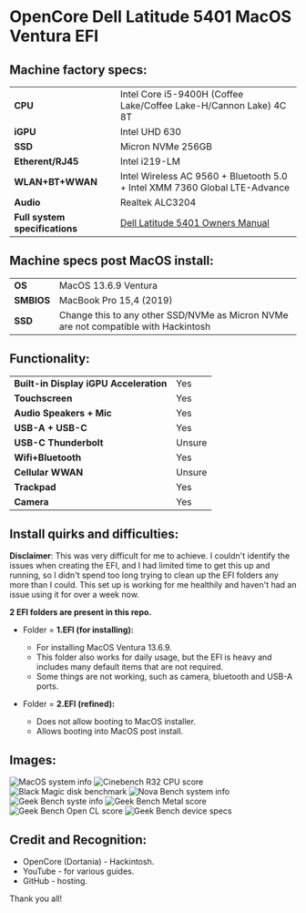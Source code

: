 # OpenCore Dell Latitude 5401 MacOS Ventura EFI

## Machine factory specs:
| | |
|-|-|
|**CPU**|Intel Core i5-9400H (Coffee Lake/Coffee Lake-H/Cannon Lake) 4C 8T|
|**iGPU**|Intel UHD 630|
|**SSD**|Micron NVMe 256GB|
|**Etherent/RJ45**|Intel i219-LM|
|**WLAN+BT+WWAN**|Intel Wireless AC 9560 + Bluetooth 5.0 + Intel XMM 7360 Global LTE-Advance|
|**Audio**|Realtek ALC3204|
|**Full system specifications**|[Dell Latitude 5401 Owners Manual](Dell_latitude_5401_owners_manual.pdf)|

## Machine specs post MacOS install:
| | |
|-|-|
|**OS**|MacOS 13.6.9 Ventura|
|**SMBIOS**|MacBook Pro 15,4 (2019)|
|**SSD**|Change this to any other SSD/NVMe as Micron NVMe are not compatible with Hackintosh|

## Functionality:
| | |
|-|-|
|**Built-in Display iGPU Acceleration**|Yes|
|**Touchscreen**|Yes|
|**Audio Speakers + Mic**|Yes|
|**USB-A + USB-C**|Yes|
|**USB-C Thunderbolt**|Unsure|
|**Wifi+Bluetooth**|Yes|
|**Cellular WWAN**|Unsure|
|**Trackpad**|Yes|
|**Camera**|Yes|

## Install quirks and difficulties:
**Disclaimer**: This was very difficult for me to achieve. I couldn't identify the issues when creating the EFI, and I had limited time to get this up and running, so I didn't spend too long trying to clean up the EFI folders any more than I could. This set up is working for me healthily and haven't had an issue using it for over a week now.

**2 EFI folders are present in this repo.**
- Folder = **1.EFI (for installing):** 
    - For installing MacOS Ventura 13.6.9.
    - This folder also works for daily usage, but the EFI is heavy and includes many default items that are not required.
    - Some things are not working, such as camera, bluetooth and USB-A ports.

- Folder = **2.EFI (refined):**
    - Does not allow booting to MacOS installer.
    - Allows booting into MacOS post install.

## Images:
![MacOS system info](images/1.MacOS-SystemInfo.png)
![Cinebench R32 CPU score](images/2.CineBenchR32-CpuSpecs.png)
![Black Magic disk benchmark](images/3.BlackMagic-NVMeSpeedTest.png)
![Nova Bench system info](images/4.NovaBench5.5.3-SystemSPecs.png)
![Geek Bench syste info](images/5.GeekBench-1-CpuSpecs.png)
![Geek Bench Metal score](images/5.GeekBench-2-MetalResults.png)
![Geek Bench Open CL score](images/5.GeekBench-2-OpenCLResults.png)
![Geek Bench device specs](images/5.GeekBench-3-DeviceSpecs.png)

## Credit and Recognition:
- OpenCore (Dortania) - Hackintosh.
- YouTube - for various guides.
- GitHub - hosting.

Thank you all!
